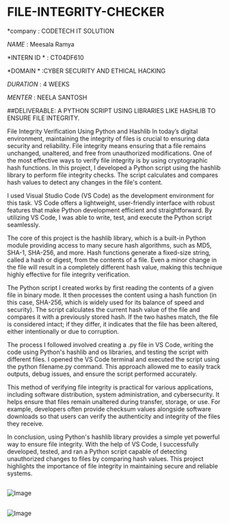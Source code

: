 # FILE-INTEGRITY-CHECKER

*company : CODETECH IT SOLUTION

*NAME* : Meesala Ramya

*INTERN ID * : CT04DF610

*DOMAIN * :CYBER SECURITY AND ETHICAL HACKING 

*DURATION*  : 4 WEEKS 

*MENTER*  : NEELA SANTOSH

##DELIVERABLE: A PYTHON SCRIPT
USING LIBRARIES LIKE HASHLIB TO
ENSURE FILE INTEGRITY.

File Integrity Verification Using Python and Hashlib
In today’s digital environment, maintaining the integrity of files is crucial to ensuring data security and reliability. File integrity means ensuring that a file remains unchanged, unaltered, and free from unauthorized modifications. One of the most effective ways to verify file integrity is by using cryptographic hash functions. In this project, I developed a Python script using the hashlib library to perform file integrity checks. The script calculates and compares hash values to detect any changes in the file's content.

I used Visual Studio Code (VS Code) as the development environment for this task. VS Code offers a lightweight, user-friendly interface with robust features that make Python development efficient and straightforward. By utilizing VS Code, I was able to write, test, and execute the Python script seamlessly.

The core of this project is the hashlib library, which is a built-in Python module providing access to many secure hash algorithms, such as MD5, SHA-1, SHA-256, and more. Hash functions generate a fixed-size string, called a hash or digest, from the contents of a file. Even a minor change in the file will result in a completely different hash value, making this technique highly effective for file integrity verification.

The Python script I created works by first reading the contents of a given file in binary mode. It then processes the content using a hash function (in this case, SHA-256, which is widely used for its balance of speed and security). The script calculates the current hash value of the file and compares it with a previously stored hash. If the two hashes match, the file is considered intact; if they differ, it indicates that the file has been altered, either intentionally or due to corruption.

The process I followed involved creating a .py file in VS Code, writing the code using Python's hashlib and os libraries, and testing the script with different files. I opened the VS Code terminal and executed the script using the python filename.py command. This approach allowed me to easily track outputs, debug issues, and ensure the script performed accurately.

This method of verifying file integrity is practical for various applications, including software distribution, system administration, and cybersecurity. It helps ensure that files remain unaltered during transfer, storage, or use. For example, developers often provide checksum values alongside software downloads so that users can verify the authenticity and integrity of the files they receive.

In conclusion, using Python's hashlib library provides a simple yet powerful way to ensure file integrity. With the help of VS Code, I successfully developed, tested, and ran a Python script capable of detecting unauthorized changes to files by comparing hash values. This project highlights the importance of file integrity in maintaining secure and reliable systems.

##
![Image](https://github.com/user-attachments/assets/8e7774a3-e10f-4c7a-bd6d-c49e4ad02d17)


##

![Image](https://github.com/user-attachments/assets/86bddd15-f2bf-41a8-83fe-54fa1580c086)




